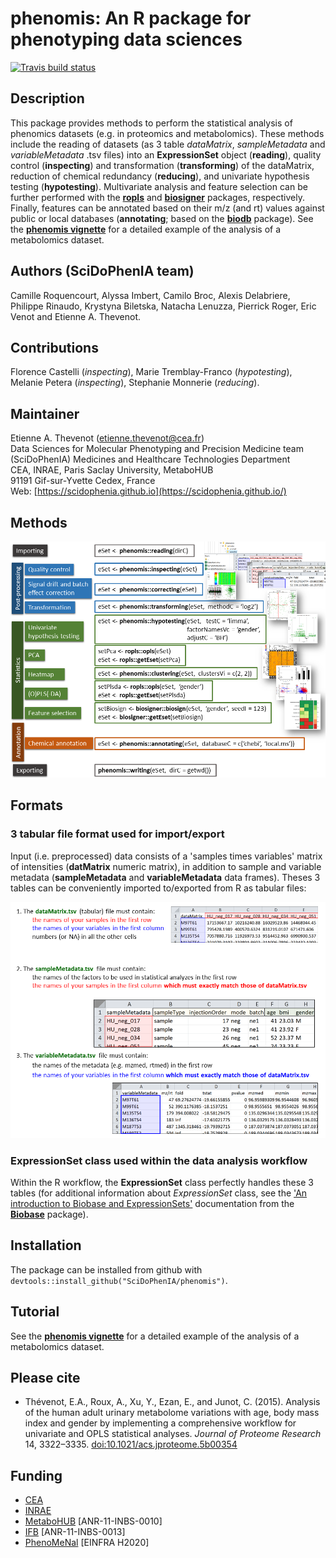 # **phenomis**: An R package for phenotyping data sciences

[![Travis build status](https://travis-ci.org/SciDoPhenIA/phenomis.svg?branch=master)](https://travis-ci.org/SciDoPhenIA/phenomis)

## Description

This package provides methods to perform the statistical analysis of phenomics datasets (e.g. in proteomics and metabolomics). These methods include the reading of datasets (as 3 table *dataMatrix*, *sampleMetadata* and *variableMetadata* .tsv files) into an **ExpressionSet** object (**reading**), quality control (**inspecting**) and transformation (**transforming**) of the dataMatrix, reduction of chemical redundancy (**reducing**), and univariate hypothesis testing (**hypotesting**). Multivariate analysis and feature selection can be further performed with the [**ropls**](http://bioconductor.org/packages/release/bioc/html/ropls.html) and [**biosigner**](http://bioconductor.org/packages/release/bioc/html/biosigner.html) packages, respectively. Finally, features can be annotated based on their m/z (and rt) values against public or local databases (**annotating**; based on the [**biodb**](https://github.com/pkrog/biodb) package). See the [**phenomis vignette**](vignettes/phenomis.Rmd) for a detailed example of the analysis of a metabolomics dataset.

## Authors (SciDoPhenIA team)

Camille Roquencourt, Alyssa Imbert, Camilo Broc, Alexis Delabriere, Philippe Rinaudo, Krystyna Biletska, Natacha Lenuzza, Pierrick Roger, Eric Venot and Etienne A. Thevenot.

## Contributions

Florence Castelli (*inspecting*), Marie Tremblay-Franco (*hypotesting*), Melanie Petera (*inspecting*), Stephanie Monnerie (*reducing*).

## Maintainer

Etienne A. Thevenot ([etienne.thevenot@cea.fr](mailto:etienne.thevenot@cea.fr))   
Data Sciences for Molecular Phenotyping and Precision Medicine team (SciDoPhenIA)
Medicines and Healthcare Technologies Department  
CEA, INRAE, Paris Saclay University, MetaboHUB  
91191 Gif-sur-Yvette Cedex, France  
Web: [https://scidophenia.github.io](https://scidophenia.github.io/)  

## Methods

![](vignettes/figures/permanent/phenomis_methods.png)

## Formats

### 3 tabular file format used for import/export

Input (i.e. preprocessed) data consists of a 'samples times variables' matrix of intensities (**datMatrix** numeric matrix), in addition to sample and variable metadata (**sampleMetadata** and **variableMetadata** data frames). Theses 3 tables can be conveniently imported to/exported from R as tabular files:

![](vignettes/figures/permanent/phenomis_3table_format.png)

### **ExpressionSet** class used within the data analysis workflow

Within the R workflow, the **ExpressionSet** class perfectly handles these 3 tables (for additional information about *ExpressionSet* class, see the ['An introduction to Biobase and ExpressionSets'](https://bioconductor.org/packages/release/bioc/vignettes/Biobase/inst/doc/ExpressionSetIntroduction.pdf) documentation from the [**Biobase**](https://doi.org/doi:10.18129/B9.bioc.Biobase) package).

## Installation

The package can be installed from github with `devtools::install_github("SciDoPhenIA/phenomis")`.

## Tutorial

See the [**phenomis vignette**](vignettes/phenomis.Rmd) for a detailed example of the analysis of a metabolomics dataset.

## Please cite

* Thévenot, E.A., Roux, A., Xu, Y., Ezan, E., and Junot, C. (2015). Analysis of the human adult urinary metabolome variations with age, body mass index and gender by implementing a comprehensive workflow for univariate and OPLS statistical analyses. *Journal of Proteome Research* 14, 3322–3335. [doi:10.1021/acs.jproteome.5b00354](https://doi.org/10.1021/acs.jproteome.5b00354)

## Funding

* [CEA](http://www.cea.fr/english)
* [INRAE](https://www.inrae.fr/en)
* [MetaboHUB](https://www.metabohub.fr/home.html) [ANR-11-INBS-0010]
* [IFB](https://www.france-bioinformatique.fr/en) [ANR-11-INBS-0013]
* [PhenoMeNal](http://phenomenal-h2020.eu/home/) [EINFRA H2020]

